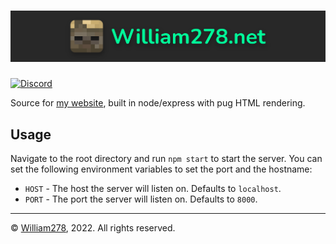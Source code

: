# [![William278.net Banner](content/assets/banner.png)](https://github.com/WiIIiam278/William278.net)
[![Discord](https://img.shields.io/discord/818135932103557162?color=7289da&logo=discord)](https://discord.gg/tVYhJfyDWG)

Source for [my website](https://william278.net), built in node/express with pug HTML rendering.

## Usage
Navigate to the root directory and run `npm start` to start the server. 
You can set the following environment variables to set the port and the hostname:

* `HOST` - The host the server will listen on. Defaults to `localhost`.
* `PORT` - The port the server will listen on. Defaults to `8000`.

---
&copy; [William278](https://william278.net/), 2022. All rights reserved.